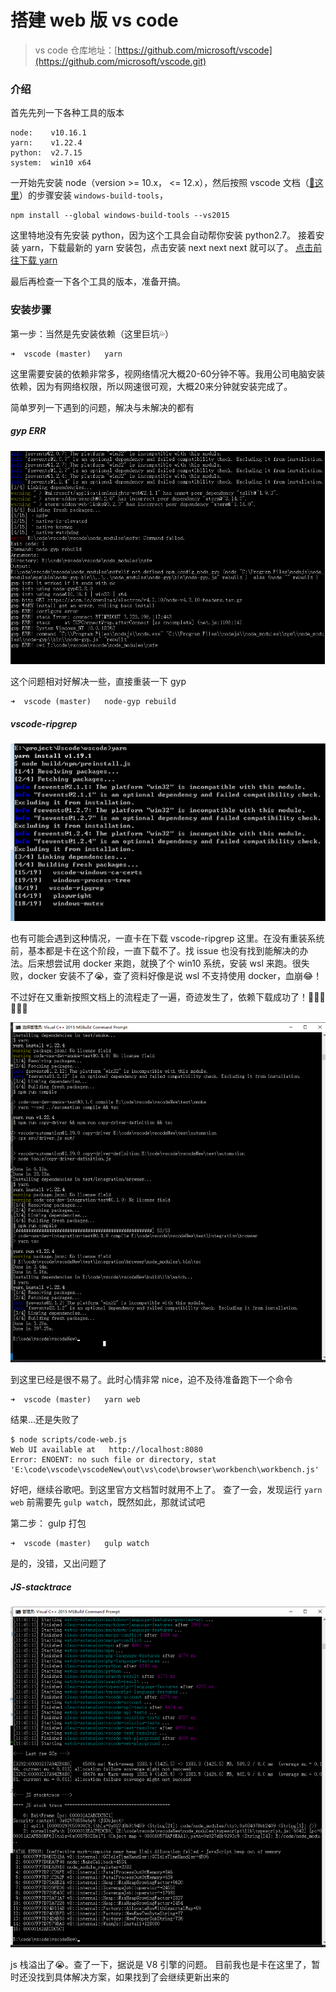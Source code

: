 # 搭建 web 版 vs code

> vs code 仓库地址：[https://github.com/microsoft/vscode](https://github.com/microsoft/vscode.git)

### 介绍

首先先列一下各种工具的版本

```
node:    v10.16.1
yarn:    v1.22.4
python:  v2.7.15
system:  win10 x64
```

一开始先安装 node（version >= 10.x， <= 12.x），然后按照 vscode 文档（[:raised_hands:这里](https://github.com/Microsoft/vscode/wiki/How-to-Contribute)）的步骤安装 `windows-build-tools`，

    npm install --global windows-build-tools --vs2015

这里特地没有先安装 python，因为这个工具会自动帮你安装 python2.7。
接着安装 yarn，下载最新的 yarn 安装包，点击安装 next next next 就可以了。 [点击前往下载 yarn](http://yarnpkg.top/Installation.html)

最后再检查一下各个工具的版本，准备开搞。

### 安装步骤

第一步：当然是先安装依赖（这里巨坑:sweat_drops:）

```
➜  vscode (master)   yarn
```

这里需要安装的依赖非常多，视网络情况大概20-60分钟不等。我用公司电脑安装依赖，因为有网络权限，所以网速很可观，大概20来分钟就安装完成了。

简单罗列一下遇到的问题，解决与未解决的都有

##### gyp ERR

![gyp ERR](https://github.com/Real102/resourceLibrary/raw/master/img/vscode/gypError.png  "gyp ERR")

这个问题相对好解决一些，直接重装一下 gyp

```
➜  vscode (master)   node-gyp rebuild
```

##### vscode-ripgrep

![vscode-ripgrep](https://github.com/Real102/resourceLibrary/raw/master/img/vscode/vscode-ripgrep.png  "vscode-ripgrep")

也有可能会遇到这种情况，一直卡在下载 vscode-ripgrep 这里。在没有重装系统前，基本都是卡在这个阶段，一直下载不了。找 issue 也没有找到能解决的办法。后来想尝试用 docker 来跑，就换了个 win10 系统，安装 wsl 来跑。很失败，docker 安装不了:sob:，查了资料好像是说 wsl 不支持使用 docker，血崩:joy:！

不过好在又重新按照文档上的流程走了一遍，奇迹发生了，依赖下载成功了！:clap::clap::clap::cherry_blossom::cherry_blossom::cherry_blossom:

![yarn-build-successfully](https://github.com/Real102/resourceLibrary/raw/master/img/vscode/yarn-build-successfully.png  "yarn-build-successfully")

到这里已经是很不易了。此时心情非常 nice，迫不及待准备跑下一个命令

```
➜  vscode (master)   yarn web
```
结果...还是失败了

```
$ node scripts/code-web.js
Web UI available at   http://localhost:8080
Error: ENOENT: no such file or directory, stat 'E:\code\vscode\vscodeNew\out\vs\code\browser\workbench\workbench.js'
```

好吧，继续谷歌吧。到这里官方文档暂时就用不上了。
查了一会，发现运行 `yarn web` 前需要先 `gulp watch`，既然如此，那就试试吧

第二步： gulp 打包

```
➜  vscode (master)   gulp watch
```

是的，没错，又出问题了

##### JS-stacktrace

![JS-stacktrace](https://github.com/Real102/resourceLibrary/raw/master/img/vscode/JS-stacktrace.png  "JS-stacktrace")

js 栈溢出了:sob:。查了一下，据说是 V8 引擎的问题。
目前我也是卡在这里了，暂时还没找到具体解决方案，如果找到了会继续更新出来的





<!-- <details>
<summary>展开查看</summary>
<pre><code>
System.out.println("Hello to see U!");
</code></pre>
</details> -->